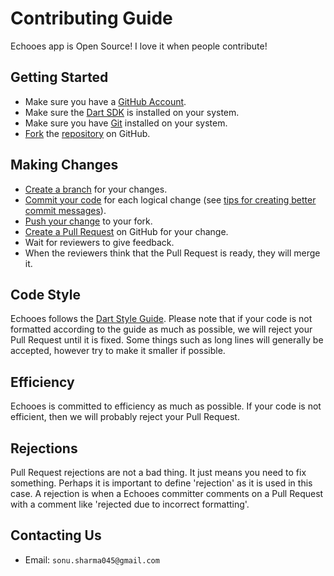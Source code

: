# Contributing Guide

Echooes app is Open Source! I love it when people contribute!

## Getting Started

- Make sure you have a [GitHub Account](https://github.com/signup/free).
- Make sure the [Dart SDK](https://www.dartlang.org/tools/sdk/) is installed on your system.
- Make sure you have [Git](http://git-scm.com/) installed on your system.
- [Fork](https://help.github.com/articles/fork-a-repo) the [repository](https://github.com/SpinlockLabs/github.dart) on GitHub.

## Making Changes

- [Create a branch](https://help.github.com/articles/creating-and-deleting-branches-within-your-repository) for your changes.
- [Commit your code](http://git-scm.com/book/en/Git-Basics-Recording-Changes-to-the-Repository) for each logical change (see [tips for creating better commit messages](http://robots.thoughtbot.com/5-useful-tips-for-a-better-commit-message)).
- [Push your change](https://help.github.com/articles/pushing-to-a-remote) to your fork.
- [Create a Pull Request](https://help.github.com/articles/creating-a-pull-request) on GitHub for your change.
- Wait for reviewers to give feedback.
- When the reviewers think that the Pull Request is ready, they will merge it.

## Code Style

Echooes follows the [Dart Style Guide](https://www.dartlang.org/articles/style-guide/). Please note that if your code is not formatted according to the guide as much as possible, we will reject your Pull Request until it is fixed. Some things such as long lines will generally be accepted, however try to make it smaller if possible.

## Efficiency

Echooes is committed to efficiency as much as possible. If your code is not efficient, then we will probably reject your Pull Request.

## Rejections

Pull Request rejections are not a bad thing. It just means you need to fix something. Perhaps it is important to define 'rejection' as it is used in this case. A rejection is when a Echooes committer comments on a Pull Request with a comment like 'rejected due to incorrect formatting'.

## Contacting Us

- Email: `sonu.sharma045@gmail.com`
